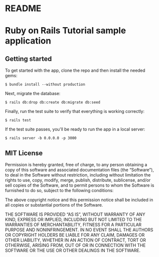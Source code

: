 # README

# Ruby on Rails Tutorial sample application

## Getting started


To get started with the app, clone the repo and then install the needed gems:

```
$ bundle install --without production
```


Next, migrate the database:

```
$ rails db:drop db:create db:migrate db:seed
```


Finally, run the test suite to verify that everything is working correctly:

```
$ rails test
```


If the test suite passes, you'll be ready to run the app in a local server:

```
$ rails server -b 0.0.0.0 -p 3000
```


## MIT License

  Permission is hereby granted, free of charge, to any person obtaining a copy of this software and associated documentation files (the “Software”), to deal in the Software without restriction, including without limitation the rights to use, copy, modify, merge, publish, distribute, sublicense, and/or sell copies of the Software, and to permit persons to whom the Software is furnished to do so, subject to the following conditions:

  The above copyright notice and this permission notice shall be included in all copies or substantial portions of the Software.

  THE SOFTWARE IS PROVIDED “AS IS”, WITHOUT WARRANTY OF ANY KIND, EXPRESS OR IMPLIED, INCLUDING BUT NOT LIMITED TO THE WARRANTIES OF MERCHANTABILITY, FITNESS FOR A PARTICULAR PURPOSE AND NONINFRINGEMENT. IN NO EVENT SHALL THE AUTHORS OR COPYRIGHT HOLDERS BE LIABLE FOR ANY CLAIM, DAMAGES OR OTHER LIABILITY, WHETHER IN AN ACTION OF CONTRACT, TORT OR OTHERWISE, ARISING FROM, OUT OF OR IN CONNECTION WITH THE SOFTWARE OR THE USE OR OTHER DEALINGS IN THE SOFTWARE.

